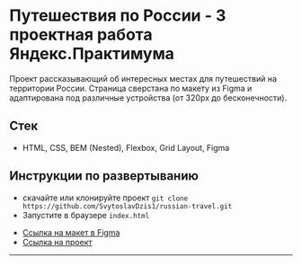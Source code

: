 # Путешествия по России - 3 проектная работа Яндекс.Практимума

Проект рассказывающий об интересных местах для путешествий на территории России. Страница сверстана по макету из Figma и адаптирована под различные устройства (от 320px до бесконечности).

## Стек
* HTML, CSS, BEM (Nested), Flexbox, Grid Layout, Figma

## Инструкции по развертыванию
- скачайте или клонируйте проект `git clone https://github.com/SvytoslavDzis1/russian-travel.git`
- Запустите в браузере `index.html`

* [Ссылка на макет в Figma](https://www.figma.com/file/5S2WSbEFL6awjVWJ0NWL8Q/Sprint-3_-Russia-_-desktop-mobile?node-id=28503%3A0)
* [Ссылка на проект](https://SvytoslavDzis1.github.io/russian-travel/index.html)

------------------------------------------------------------
